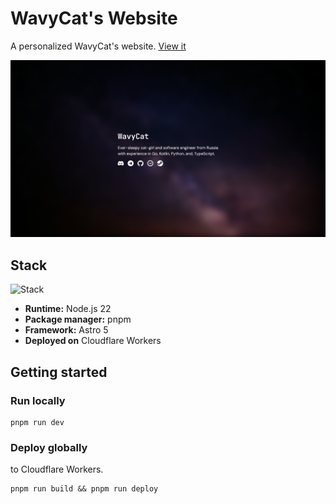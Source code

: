# WavyCat's Website

A personalized WavyCat's website. [View it](https://wcatie.xyz/)

![Screenshot](.github/assets/screenshot.png)

## Stack

![Stack](https://skillicons.dev/icons?i=astro,tailwind,cloudflare,nodejs,pnpm)

* **Runtime:** Node.js 22
* **Package manager:** pnpm
* **Framework:** Astro 5
* **Deployed on** Cloudflare Workers

## Getting started

### Run locally

```shell
pnpm run dev
```

### Deploy globally

to Cloudflare Workers.

```
pnpm run build && pnpm run deploy
```